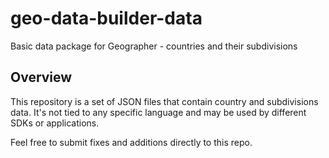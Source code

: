 # geo-data-builder-data
Basic data package for Geographer - countries and their subdivisions

## Overview

This repository is a set of JSON files that contain country and subdivisions data. It's not tied
to any specific language and may be used by different SDKs or applications.

Feel free to submit fixes and additions directly to this repo.
